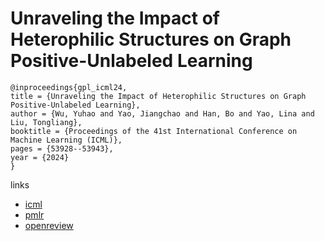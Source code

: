 # Unraveling the Impact of Heterophilic Structures on Graph Positive-Unlabeled Learning

```
@inproceedings{gpl_icml24,
title = {Unraveling the Impact of Heterophilic Structures on Graph Positive-Unlabeled Learning},
author = {Wu, Yuhao and Yao, Jiangchao and Han, Bo and Yao, Lina and Liu, Tongliang},
booktitle = {Proceedings of the 41st International Conference on Machine Learning (ICML)},
pages = {53928--53943},
year = {2024}
}
```

links
- [icml](https://icml.cc/Conferences/2024/Schedule?showEvent=34211)
- [pmlr](https://proceedings.mlr.press/v235/wu24ad.html)
- [openreview](https://openreview.net/forum?id=NCT3w7VKjo)
